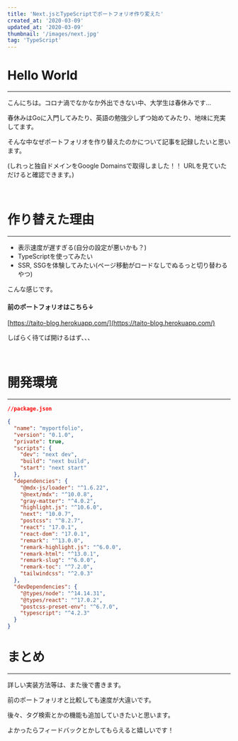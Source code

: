```yaml
---
title: 'Next.jsとTypeScriptでポートフォリオ作り変えた'
created_at: '2020-03-09'
updated_at: '2020-03-09'
thumbnail: '/images/next.jpg'
tag: 'TypeScript'
---
```



# Hello World
***
こんにちは。コロナ渦でなかなか外出できない中、大学生は春休みです...

春休みはGoに入門してみたり、英語の勉強少しずつ始めてみたり、地味に充実してます。

そんな中なぜポートフォリオを作り替えたのかについて記事を記録したいと思います。

(しれっと独自ドメインをGoogle Domainsで取得しました！！ URLを見ていただけると確認できます。)

<br>

# 作り替えた理由
***
- 表示速度が遅すぎる(自分の設定が悪いかも？)
- TypeScriptを使ってみたい
- SSR, SSGを体験してみたい(ページ移動がロードなしでぬるっと切り替わるやつ)

こんな感じです。

#### 前のポートフォリオはこちら↓
[https://taito-blog.herokuapp.com/](https://taito-blog.herokuapp.com/)

しばらく待てば開けるはず、、、

<br>

# 開発環境
***
```json
//package.json

{
  "name": "myportfolio",
  "version": "0.1.0",
  "private": true,
  "scripts": {
    "dev": "next dev",
    "build": "next build",
    "start": "next start"
  },
  "dependencies": {
    "@mdx-js/loader": "^1.6.22",
    "@next/mdx": "^10.0.8",
    "gray-matter": "^4.0.2",
    "highlight.js": "^10.6.0",
    "next": "10.0.7",
    "postcss": "^8.2.7",
    "react": "17.0.1",
    "react-dom": "17.0.1",
    "remark": "^13.0.0",
    "remark-highlight.js": "^6.0.0",
    "remark-html": "^13.0.1",
    "remark-slug": "^6.0.0",
    "remark-toc": "^7.2.0",
    "tailwindcss": "^2.0.3"
  },
  "devDependencies": {
    "@types/node": "^14.14.31",
    "@types/react": "^17.0.2",
    "postcss-preset-env": "^6.7.0",
    "typescript": "^4.2.3"
  }
}

```

# まとめ
***

詳しい実装方法等は、また後で書きます。

前のポートフォリオと比較しても速度が大違いです。

後々、タグ検索とかの機能も追加していきたいと思います。

よかったらフィードバックとかしてもらえると嬉しいです！

